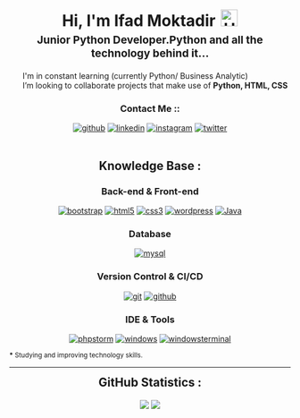 <h1 style="text-align: center;margin-bottom: 5px;">Hi, I'm Ifad Moktadir<img src="https://raw.githubusercontent.com/iampavangandhi/iampavangandhi/master/gifs/Hi.gif" alt="Hi" style="width: 30px;margin-left: 10px;"></h1>
<h3 style="font-size: 1.2rem; text-align: center;margin: 0 0 20px 0;">Junior Python Developer.Python and all the technology behind it...</h3>

<ul style="list-style: none;">
<li>
I'm in constant learning (currently Python/ Business Analytic)</li>
<li>
I’m looking to collaborate projects that make use of <strong> Python, HTML, CSS</strong>
</li>
</ul>
<div align="center">
<h3>Contact Me ::</h3>
<a href="https://github.com/IfadMoktadir" target="_blank"><img src="https://img.shields.io/badge/-IfadMoktadir-black?logo=github&style=flat-square" alt="github"/></a>
<a href="https://www.linkedin.com/in/ifad-moktadir-b61a54209/" target="_blank"><img src="https://img.shields.io/badge/-IfadMoktadir-blue?logo=linkedin&style=flat-square" alt="linkedin"></a>
<a href="https://www.instagram.com/ifad_muqtadir/" target="_blank"><img src="https://img.shields.io/badge/-IfadMoktadir-pink?logo=instagram&textColor=white&style=flat-square" alt="instagram"/></a>
<a href="mailto:mdifad0811@gmail.com"><img src="https://img.shields.io/badge/-IfadMoktadir-white?logo=thunderbird&style=flat-square" alt="twitter"/></a>
<br/><br/>
</div>
<div align="center">

## </div>

<div align="center">
<h2>Knowledge Base :</h2>

<h3>Back-end & Front-end</h3>

<a href="https://getbootstrap.com/" target="_blank"><img src="https://img.shields.io/badge/-Bootstrap-white?logo=bootstrap&logoColor=7952B3&style=for-the-badge" alt="bootstrap"/></a>
<a href="https://html.spec.whatwg.org/multipage/" target="_blank"><img src="https://img.shields.io/badge/-HTML-white?logo=html5&style=for-the-badge" alt="html5"/></a>
<a href="https://www.w3.org/Style/CSS" target="_blank"><img src="https://img.shields.io/badge/-CSS-white?logo=css3&logoColor=1572B6&style=for-the-badge" alt="css3"/></a>
<a href="https://wordpress.com/" target="_blank"><img src="https://img.shields.io/badge/-wordpress-white?logo=wordpress&logoColor=21759B&style=for-the-badge" alt="wordpress"/></a>
<a href="https://www.java.com/en/" target="_blank"><img src="https://img.shields.io/badge/-JAVA-white?logo=java&logoColor=1572B6&style=for-the-badge" alt="Java"/></a>

<h3>Database</h3>

<a href="https://www.mysql.com/" target="_blank"><img src="https://img.shields.io/badge/-mysql-white?logo=mysql&logoColor=4479A1&style=for-the-badge" alt="mysql"/></a>

<h3>Version Control & CI/CD</h3>
<a href="https://git-scm.com/" target="_blank"><img src="https://img.shields.io/badge/-git-white?logo=git&logoColor=F05032&style=for-the-badge" alt="git"/></a>
<a href="https://github.com/" target="_blank"><img src="https://img.shields.io/badge/-github-white?logo=github&logoColor=181717&style=for-the-badge" alt="github"/></a>

<h3>IDE & Tools</h3>

<a href="https://code.visualstudio.com/" target="_blank"><img src="https://img.shields.io/badge/-vscode-white?logo=visual-studio-code&logoColor=000000&style=for-the-badge" alt="phpstorm"/></a>
<a href="https://www.microsoft.com/en-us/windows" target="_blank"><img src="https://img.shields.io/badge/-windows-white?logo=windows&logoColor=0078D6&style=for-the-badge" alt="windows"/></a>
<a href="https://github.com/microsoft/terminal" target="_blank"><img src="https://img.shields.io/badge/-windows_terminal-white?logo=windowsterminal&logoColor=4D4D4D&style=for-the-badge" alt="windowsterminal"/></a>

</div>

<small><strong>\*</strong> Studying and improving technology skills.</small>

---

<div align="center">
<h2 style="margin: 5px 10px;">GitHub Statistics :</h2> 
<div style="display: flex; align-items: center; justify-content: center;">

[![](https://github-readme-stats.vercel.app/api?username=IfadMoktadir&show_icons=true&theme=tokyonight&hide_border=true&locale=en)](https://github.com/IfadMoktadir)
[![](https://github-readme-streak-stats.herokuapp.com/?user=IfadMoktadir&theme=tokyonight&hide_border=true)](https://github.com/IfadMoktadir)

</div>
</div>
